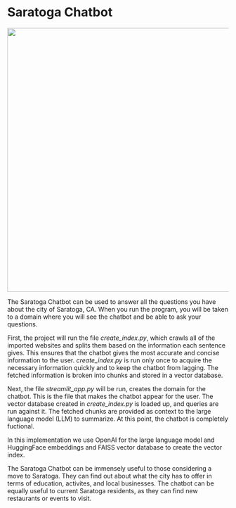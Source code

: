 # Saratoga Chatbot

<p align="center">
    <img src="https://github.com/anuthakur1/Saratoga-Chatbot/assets/85850320/fdece36d-6682-4b11-81ab-4d7fd3b18608"
        width = "650"
        height = "600">
</p>

The Saratoga Chatbot can be used to answer all the questions you have about the city of Saratoga, CA. When you run the program, you will be taken to a domain where you will see the chatbot and be able to ask your questions.

First, the project will run the file *create_index.py*, which crawls all of the imported websites and splits them based on the information each sentence gives. This ensures that the chatbot gives the most accurate and concise information to the user. *create_index.py* is run only once to acquire the necessary information quickly and to keep the chatbot from lagging. The fetched information is broken into chunks and stored in a vector database.

Next, the file *streamlit_app.py* will be run, creates the domain for the chatbot. This is the file that makes the chatbot appear for the user. The vector database created in *create_index.py* is loaded up, and queries are run against it. The fetched chunks are provided as context to the large language model (LLM) to summarize. At this point, the chatbot is completely fuctional.

In this implementation we use OpenAI for the large language model and HuggingFace embeddings and FAISS vector database to create the vector index.

The Saratoga Chatbot can be immensely useful to those considering a move to Saratoga. They can find out about what the city has to offer in terms of education, activites, and local businesses. The chatbot can be equally useful to current Saratoga residents, as they can find new restaurants or events to visit.
